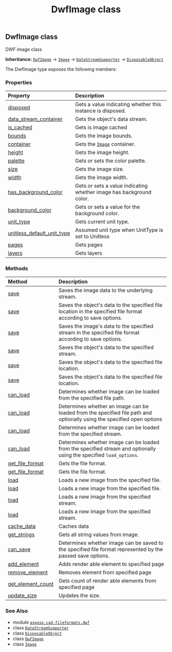 ﻿---
title: DwfImage class
second_title: Aspose.CAD for Python via .NET API References
description: 
type: docs
weight: 10
url: /aspose.cad.fileformats.dwf/dwfimage/
is_root: false
---

## DwfImage class

DWF image class



**Inheritance:** [`DwfImage`](/cad/python-net/aspose.cad.fileformats.dwf/dwfimage) → 
[`Image`](/cad/python-net/aspose.cad/image) → 
[`DataStreamSupporter`](/cad/python-net/aspose.cad/datastreamsupporter) → 
[`DisposableObject`](/cad/python-net/aspose.cad/disposableobject)



The DwfImage type exposes the following members:

### Properties
| Property | Description |
| :- | :- |
| [disposed](/cad/python-net/aspose.cad.fileformats.dwf/dwfimage/disposed) | Gets a value indicating whether this instance is disposed. |
| [data_stream_container](/cad/python-net/aspose.cad.fileformats.dwf/dwfimage/data_stream_container) | Gets the object's data stream. |
| [is_cached](/cad/python-net/aspose.cad.fileformats.dwf/dwfimage/is_cached) | Gets is image cached |
| [bounds](/cad/python-net/aspose.cad.fileformats.dwf/dwfimage/bounds) | Gets the image bounds. |
| [container](/cad/python-net/aspose.cad.fileformats.dwf/dwfimage/container) | Gets the [`Image`](/cad/python-net/aspose.cad/image) container. |
| [height](/cad/python-net/aspose.cad.fileformats.dwf/dwfimage/height) | Gets the image height. |
| [palette](/cad/python-net/aspose.cad.fileformats.dwf/dwfimage/palette) | Gets or sets the color palette. |
| [size](/cad/python-net/aspose.cad.fileformats.dwf/dwfimage/size) | Gets the image size. |
| [width](/cad/python-net/aspose.cad.fileformats.dwf/dwfimage/width) | Gets the image width. |
| [has_background_color](/cad/python-net/aspose.cad.fileformats.dwf/dwfimage/has_background_color) | Gets or sets a value indicating whether image has background color. |
| [background_color](/cad/python-net/aspose.cad.fileformats.dwf/dwfimage/background_color) | Gets or sets a value for the background color. |
| [unit_type](/cad/python-net/aspose.cad.fileformats.dwf/dwfimage/unit_type) | Gets current unit type. |
| [unitless_default_unit_type](/cad/python-net/aspose.cad.fileformats.dwf/dwfimage/unitless_default_unit_type) | Assumed unit type when UnitType is set to Unitless |
| [pages](/cad/python-net/aspose.cad.fileformats.dwf/dwfimage/pages) | Gets pages |
| [layers](/cad/python-net/aspose.cad.fileformats.dwf/dwfimage/layers) | Gets layers |


### Methods
| Method | Description |
| :- | :- |
| [save](/cad/python-net/aspose.cad.fileformats.dwf/dwfimage/save/#) | Saves the image data to the underlying stream. |
| [save](/cad/python-net/aspose.cad.fileformats.dwf/dwfimage/save/#str-aspose.cad.ImageOptionsBase) | Saves the object's data to the specified file location in the specified file format according to save options. |
| [save](/cad/python-net/aspose.cad.fileformats.dwf/dwfimage/save/#io.RawIOBase-aspose.cad.ImageOptionsBase) | Saves the image's data to the specified stream in the specified file format according to save options. |
| [save](/cad/python-net/aspose.cad.fileformats.dwf/dwfimage/save/#io.RawIOBase) | Saves the object's data to the specified stream. |
| [save](/cad/python-net/aspose.cad.fileformats.dwf/dwfimage/save/#str) | Saves the object's data to the specified file location. |
| [save](/cad/python-net/aspose.cad.fileformats.dwf/dwfimage/save/#str-bool) | Saves the object's data to the specified file location. |
| [can_load](/cad/python-net/aspose.cad.fileformats.dwf/dwfimage/can_load/#str) | Determines whether image can be loaded from the specified file path. |
| [can_load](/cad/python-net/aspose.cad.fileformats.dwf/dwfimage/can_load/#str-aspose.cad.LoadOptions) | Determines whether an image can be loaded from the specified file path and optionally using the specified open options |
| [can_load](/cad/python-net/aspose.cad.fileformats.dwf/dwfimage/can_load/#io.RawIOBase) | Determines whether image can be loaded from the specified stream. |
| [can_load](/cad/python-net/aspose.cad.fileformats.dwf/dwfimage/can_load/#io.RawIOBase-aspose.cad.LoadOptions) | Determines whether image can be loaded from the specified stream and optionally using the specified `load_options`. |
| [get_file_format](/cad/python-net/aspose.cad.fileformats.dwf/dwfimage/get_file_format/#str) | Gets the file format. |
| [get_file_format](/cad/python-net/aspose.cad.fileformats.dwf/dwfimage/get_file_format/#io.RawIOBase) | Gets the file format. |
| [load](/cad/python-net/aspose.cad.fileformats.dwf/dwfimage/load/#str-aspose.cad.LoadOptions) | Loads a new image from the specified file. |
| [load](/cad/python-net/aspose.cad.fileformats.dwf/dwfimage/load/#str) | Loads a new image from the specified file. |
| [load](/cad/python-net/aspose.cad.fileformats.dwf/dwfimage/load/#io.RawIOBase-aspose.cad.LoadOptions) | Loads a new image from the specified stream. |
| [load](/cad/python-net/aspose.cad.fileformats.dwf/dwfimage/load/#io.RawIOBase) | Loads a new image from the specified stream. |
| [cache_data](/cad/python-net/aspose.cad.fileformats.dwf/dwfimage/cache_data/#) | Caches data |
| [get_strings](/cad/python-net/aspose.cad.fileformats.dwf/dwfimage/get_strings/#) | Gets all string values from image. |
| [can_save](/cad/python-net/aspose.cad.fileformats.dwf/dwfimage/can_save/#aspose.cad.ImageOptionsBase) | Determines whether image can be saved to the specified file format represented by the passed save options. |
| [add_element](/cad/python-net/aspose.cad.fileformats.dwf/dwfimage/add_element/#int-aspose.cad.fileformats.dwf.whip.objects.drawable.DwfWhipDrawable) | Adds render able element to specified page |
| [remove_element](/cad/python-net/aspose.cad.fileformats.dwf/dwfimage/remove_element/#int-int) | Removes element from specified page |
| [get_element_count](/cad/python-net/aspose.cad.fileformats.dwf/dwfimage/get_element_count/#int) | Gets count of render able elements from specified page |
| [update_size](/cad/python-net/aspose.cad.fileformats.dwf/dwfimage/update_size/#) | Updates the size. |



### See Also
* module [`aspose.cad.fileformats.dwf`](..)
* class [`DataStreamSupporter`](/cad/python-net/aspose.cad/datastreamsupporter)
* class [`DisposableObject`](/cad/python-net/aspose.cad/disposableobject)
* class [`DwfImage`](/cad/python-net/aspose.cad.fileformats.dwf/dwfimage)
* class [`Image`](/cad/python-net/aspose.cad/image)
